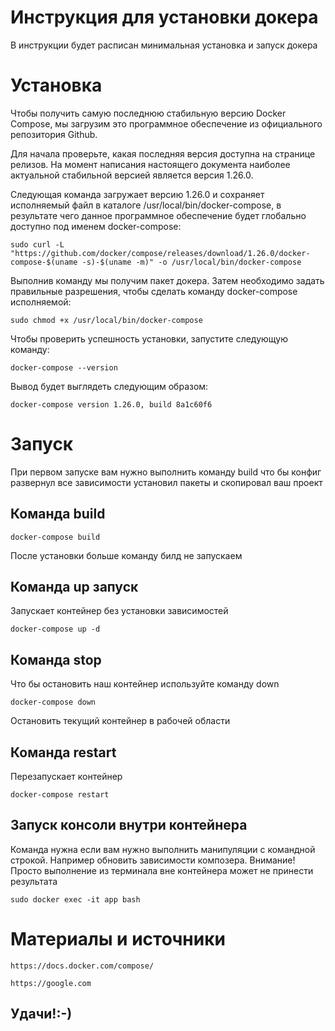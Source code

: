 # Инструкция для установки докера
В инструкции будет расписан минимальная установка и запуск докера




# Установка


Чтобы получить самую последнюю стабильную версию Docker Compose, мы загрузим это программное обеспечение из официального репозитория Github.

Для начала проверьте, какая последняя версия доступна на странице релизов. На момент написания настоящего документа наиболее актуальной стабильной версией является версия 1.26.0.

Следующая команда загружает версию 1.26.0 и сохраняет исполняемый файл в каталоге /usr/local/bin/docker-compose, в результате чего данное программное обеспечение будет глобально доступно под именем docker-compose:

```
sudo curl -L "https://github.com/docker/compose/releases/download/1.26.0/docker-compose-$(uname -s)-$(uname -m)" -o /usr/local/bin/docker-compose
```

Выполнив команду мы получим пакет докера. Затем необходимо задать правильные разрешения, чтобы сделать команду docker-compose исполняемой:

```
sudo chmod +x /usr/local/bin/docker-compose
```

Чтобы проверить успешность установки, запустите следующую команду:

```
docker-compose --version
```

Вывод будет выглядеть следующим образом:

```
docker-compose version 1.26.0, build 8a1c60f6
```

# Запуск

При первом запуске вам нужно выполнить команду build что бы конфиг развернул все зависимости установил пакеты и скопировал ваш проект

## Команда build

```
docker-compose build
```

После установки больше команду билд не запускаем

## Команда up запуск

Запускает контейнер без установки зависимостей
```
docker-compose up -d
```

## Команда stop
Что бы остановить наш контейнер используйте команду down

```
docker-compose down
```

Остановить текущий контейнер в рабочей области

## Команда restart

Перезапускает контейнер

```
docker-compose restart
```

## Запуск консоли внутри контейнера

Команда нужна если вам нужно выполнить манипуляции с командной строкой. Например обновить зависимости композера. Внимание! Просто выполнение из терминала вне контейнера может не принести результата

```
sudo docker exec -it app bash
```

# Материалы и источники

```
https://docs.docker.com/compose/
```

```
https://google.com
```

## Удачи!:-)